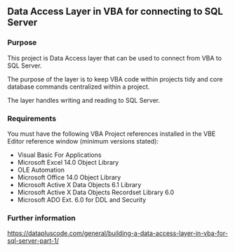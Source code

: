 ## Data Access Layer in VBA for connecting to SQL Server

### Purpose

This project is Data Access layer that can be used to connect from VBA to SQL Server.

The purpose of the layer is to keep VBA code within projects tidy and core database commands centralized within a project. 

The layer handles writing and reading to SQL Server.


### Requirements

You must have the following VBA Project references installed in the VBE Editor reference window (minimum versions stated):

- Visual Basic For Applications
- Microsoft Excel 14.0 Object Library
- OLE Automation
- Microsoft Office 14.0 Object Library
- Microsoft Active X Data Objects 6.1 Library
- Microsoft Active X Data Objects Recordset Library 6.0
- Microsoft ADO Ext. 6.0 for DDL and Security

### Further information

https://datapluscode.com/general/building-a-data-access-layer-in-vba-for-sql-server-part-1/


